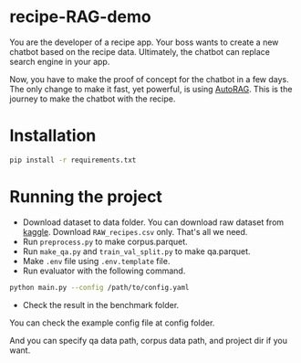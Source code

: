 # recipe-RAG-demo
You are the developer of a recipe app.
Your boss wants to create a new chatbot based on the recipe data.
Ultimately, the chatbot can replace search engine in your app. 

Now, you have to make the proof of concept for the chatbot in a few days. 
The only change to make it fast, yet powerful, is using [AutoRAG](https://github.com/Marker-Inc-Korea/AutoRAG).
This is the journey to make the chatbot with the recipe.


# Installation

```bash
pip install -r requirements.txt
```

# Running the project

- Download dataset to data folder.
You can download raw dataset from [kaggle](https://www.kaggle.com/datasets/shuyangli94/food-com-recipes-and-user-interactions?select=RAW_recipes.csv).
Download `RAW_recipes.csv` only. 
That's all we need.
- Run `preprocess.py` to make corpus.parquet.
- Run `make_qa.py` and `train_val_split.py` to make qa.parquet.
- Make `.env` file using `.env.template` file.
- Run evaluator with the following command.
```bash
python main.py --config /path/to/config.yaml
```

- Check the result in the benchmark folder.

You can check the example config file at config folder.

And you can specify qa data path, corpus data path, and project dir if you want.
